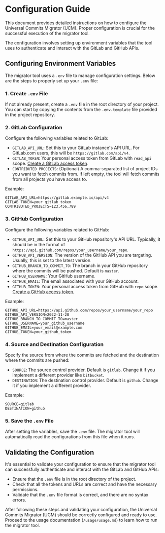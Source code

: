 # Configuration Guide

This document provides detailed instructions on how to configure the Universal Commits Migrator (UCM). Proper configuration is crucial for the successful execution of the migrator tool.

The configuration involves setting up environment variables that the tool uses to authenticate and interact with the GitLab and GitHub APIs.

## Configuring Environment Variables

The migrator tool uses a `.env` file to manage configuration settings. Below are the steps to properly set up your `.env` file:

### 1. Create `.env` File

If not already present, create a `.env` file in the root directory of your project. You can start by copying the contents from the `.env.template` file provided in the project repository.

### 2. GitLab Configuration

Configure the following variables related to GitLab:

- `GITLAB_API_URL`: Set this to your GitLab instance's API URL. For GitLab.com users, this will be `https://gitlab.com/api/v4`.
- `GITLAB_TOKEN`: Your personal access token from GitLab with `read_api` scope. [Create a GitLab access token](https://gitlab.com/-/profile/personal_access_tokens).
- `CONTRIBUTED_PROJECTS`: (Optional) A comma-separated list of project IDs you want to fetch commits from. If left empty, the tool will fetch commits from all projects you have access to.

Example:
```plaintext
GITLAB_API_URL=https://gitlab.example.io/api/v4
GITLAB_TOKEN=your_gitlab_token
CONTRIBUTED_PROJECTS=123,456,789
```

### 3. GitHub Configuration

Configure the following variables related to GitHub:

- `GITHUB_API_URL`: Set this to your GitHub repository's API URL. Typically, it should be in the format of `https://api.github.com/repos/your_username/your_repo`.
- `GITHUB_API_VERSION`: The version of the GitHub API you are targeting. Usually, this is set to the latest version.
- `GITHUB_BRANCH_TO_COMMIT_TO`: The branch in your GitHub repository where the commits will be pushed. Default is `master`.
- `GITHUB_USERNAME`: Your GitHub username.
- `GITHUB_EMAIL`: The email associated with your GitHub account.
- `GITHUB_TOKEN`: Your personal access token from GitHub with `repo` scope. [Create a GitHub access token](https://github.com/settings/tokens).

Example:
```plaintext
GITHUB_API_URL=https://api.github.com/repos/your_username/your_repo
GITHUB_API_VERSION=2022-11-28
GITHUB_BRANCH_TO_COMMIT_TO=master
GITHUB_USERNAME=your_github_username
GITHUB_EMAIL=your_email@example.com
GITHUB_TOKEN=your_github_token
```

### 4. Source and Destination Configuration

Specify the source from where the commits are fetched and the destination where the commits are pushed:

- `SOURCE`: The source control provider. Default is `gitlab`. Change it if you implement a different provider like `bitbucket`.
- `DESTINATION`: The destination control provider. Default is `github`. Change it if you implement a different provider.

Example:
```plaintext
SOURCE=gitlab
DESTINATION=github
```

### 5. Save the `.env` File

After setting the variables, save the `.env` file. The migrator tool will automatically read the configurations from this file when it runs.

## Validating the Configuration

It's essential to validate your configuration to ensure that the migrator tool can successfully authenticate and interact with the GitLab and GitHub APIs:

- Ensure that the `.env` file is in the root directory of the project.
- Check that all the tokens and URLs are correct and have the necessary permissions.
- Validate that the `.env` file format is correct, and there are no syntax errors.

After following these steps and validating your configuration, the Universal Commits Migrator (UCM) should be correctly configured and ready to use. Proceed to the usage documentation (`/usage/usage.md`) to learn how to run the migrator tool.